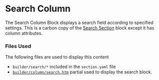# Search Column

The Search Column Block displays a search field according to specified settings. This is a carbon copy of the [Search Section](../search-section.md) block except it has column attributes.

### Files Used

The following files are used to display this content

* `builder/search/*` included in the `section.yaml` file
* [`builder/column/search.htm`](https://github.com/artistro08/tailor-starter/blob/main/partials/builder/columns/search.htm) partial used to display the search block.

